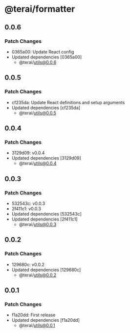# @terai/formatter

## 0.0.6

### Patch Changes

- 0365a00: Update React config
- Updated dependencies [0365a00]
  - @terai/utils@0.0.6

## 0.0.5

### Patch Changes

- cf235da: Update React definitions and setup arguments
- Updated dependencies [cf235da]
  - @terai/utils@0.0.5

## 0.0.4

### Patch Changes

- 3129d09: v0.0.4
- Updated dependencies [3129d09]
  - @terai/utils@0.0.4

## 0.0.3

### Patch Changes

- 532543c: v0.0.3
- 2f411c1: v0.0.3
- Updated dependencies [532543c]
- Updated dependencies [2f411c1]
  - @terai/utils@0.0.3

## 0.0.2

### Patch Changes

- 129680c: v0.0.2
- Updated dependencies [129680c]
  - @terai/utils@0.0.2

## 0.0.1

### Patch Changes

- f1a20dd: First release
- Updated dependencies [f1a20dd]
  - @terai/utils@0.0.1
